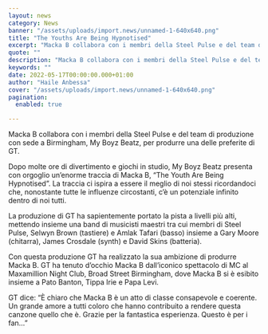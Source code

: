 ```yaml
---
layout: news
category: News
banner: "/assets/uploads/import.news/unnamed-1-640x640.png"
title: "The Youths Are Being Hypnotised"
excerpt: "Macka B collabora con i membri della Steel Pulse e del team di produzione con sede a Birmingham, My Boyz Beatz, per produrre una delle preferite di GT. Dopo molte ore di divertimento e giochi in studio, My Boyz Beatz presenta con orgoglio un’enorme traccia di Macka B, “The Youth Are Being Hypnotised”. La traccia [&hellip"
quote: ""
description: "Macka B collabora con i membri della Steel Pulse e del team di produzione con sede a Birmingham, My Boyz Beatz, per produrre una delle preferite di GT. Dopo molte ore di divertimento e giochi in studio, My Boyz Beatz presenta con orgoglio un’enorme traccia di Macka B, “The Youth Are Being Hypnotised”. La traccia [&hellip"
keywords: ""
date: 2022-05-17T00:00:00.000+01:00
author: "Haile Anbessa"
cover: "/assets/uploads/import.news/unnamed-1-640x640.png"
pagination:
  enabled: true

---
```


Macka B collabora con i membri della Steel Pulse e del team di produzione con sede a Birmingham, My Boyz Beatz, per produrre una delle preferite di GT.

Dopo molte ore di divertimento e giochi in studio, My Boyz Beatz presenta con orgoglio un’enorme traccia di Macka B, “The Youth Are Being Hypnotised”. La traccia ci ispira a essere il meglio di noi stessi ricordandoci che, nonostante tutte le influenze circostanti, c’è un potenziale infinito dentro di noi tutti.

La produzione di GT ha sapientemente portato la pista a livelli più alti, mettendo insieme una band di musicisti maestri tra cui membri di Steel Pulse, Selwyn Brown (tastiere) e Amlak Tafari (basso) insieme a Gary Moore (chitarra), James Crosdale (synth) e David Skins (batteria).

Con questa produzione GT ha realizzato la sua ambizione di produrre Macka B. GT ha tenuto d’occhio Macka B dall’iconico spettacolo di MC al Maxamillion Night Club, Broad Street Birmingham, dove Macka B si è esibito insieme a Pato Banton, Tippa Irie e Papa Levi.

GT dice: “È chiaro che Macka B è un atto di classe consapevole e coerente. Un grande amore a tutti coloro che hanno contribuito a rendere questa canzone quello che è. Grazie per la fantastica esperienza. Questo è per i fan…”